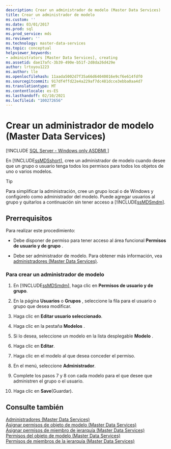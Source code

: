 ```yaml
---
description: Crear un administrador de modelo (Master Data Services)
title: Crear un administrador de modelo
ms.custom: ''
ms.date: 03/01/2017
ms.prod: sql
ms.prod_service: mds
ms.reviewer: ''
ms.technology: master-data-services
ms.topic: conceptual
helpviewer_keywords:
- administrators [Master Data Services], creating
ms.assetid: dae17afc-3b39-490e-b51f-2d8da26d429e
author: lrtoyou1223
ms.author: lle
ms.openlocfilehash: 11aada5002d7f35a66d64040016e9cf6e614fdf0
ms.sourcegitcommit: 917df4ffd22e4a229af7dc481dcce3ebba0aa4d7
ms.translationtype: MT
ms.contentlocale: es-ES
ms.lasthandoff: 02/10/2021
ms.locfileid: "100272656"
---
```

# <a name="create-a-model-administrator-master-data-services"></a>Crear un administrador de modelo (Master Data Services)

[!INCLUDE [SQL Server - Windows only ASDBMI  ](../includes/applies-to-version/sql-windows-only-asdbmi.md)]

  En [!INCLUDE[ssMDSshort](../includes/ssmdsshort-md.md)], cree un administrador de modelo cuando desee que un grupo o usuario tenga todos los permisos para todos los objetos de uno o varios modelos.  
  
> [!TIP]  
>  Para simplificar la administración, cree un grupo local o de Windows y configúrelo como administrador del modelo. Puede agregar usuarios al grupo y quitarlos a continuación sin tener acceso a [!INCLUDE[ssMDSmdm](../includes/ssmdsmdm-md.md)].  
  
## <a name="prerequisites"></a>Prerrequisitos  
 Para realizar este procedimiento:  
  
-   Debe disponer de permiso para tener acceso al área funcional **Permisos de usuario y de grupo** .  
  
-   Debe ser administrador de modelo. Para obtener más información, vea [administradores &#40;Master Data Services&#41;](../master-data-services/administrators-master-data-services.md).  
  
### <a name="to-create-a-model-administrator"></a>Para crear un administrador de modelo  
  
1.  En [!INCLUDE[ssMDSmdm](../includes/ssmdsmdm-md.md)], haga clic en **Permisos de usuario y de grupo**.  
  
2.  En la página **Usuarios** o **Grupos** , seleccione la fila para el usuario o grupo que desea modificar.  
  
3.  Haga clic en **Editar usuario seleccionado**.  
  
4.  Haga clic en la pestaña **Modelos** .  
  
5.  Si lo desea, seleccione un modelo en la lista desplegable **Modelo** .  
  
6.  Haga clic en **Editar**.  
  
7.  Haga clic en el modelo al que desea conceder el permiso.  
  
8.  En el menú, seleccione **Administrador**.  
  
9. Complete los pasos 7 y 8 con cada modelo para el que desee que administren el grupo o el usuario.  
  
10. Haga clic en **Save**(Guardar).  
  
## <a name="see-also"></a>Consulte también  
 [Administradores &#40;Master Data Services&#41;](../master-data-services/administrators-master-data-services.md)   
 [Asignar permisos de objeto de modelo &#40;Master Data Services&#41;](../master-data-services/assign-model-object-permissions-master-data-services.md)   
 [Asignar permisos de miembro de jerarquía &#40;Master Data Services&#41;](../master-data-services/assign-hierarchy-member-permissions-master-data-services.md)   
 [Permisos del objeto de modelo &#40;Master Data Services&#41;](../master-data-services/model-object-permissions-master-data-services.md)   
 [Permisos de miembros de la jerarquía &#40;Master Data Services&#41;](../master-data-services/hierarchy-member-permissions-master-data-services.md)  
  
  
